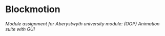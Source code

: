 # Blockmotion
###### Module assignment for Aberystwyth university module: (OOP) Animation suite with GUI
